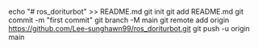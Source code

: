 echo "# ros_doriturbot" >> README.md
git init
git add README.md
git commit -m "first commit"
git branch -M main
git remote add origin https://github.com/Lee-sunghawn99/ros_doriturbot.git
git push -u origin main
